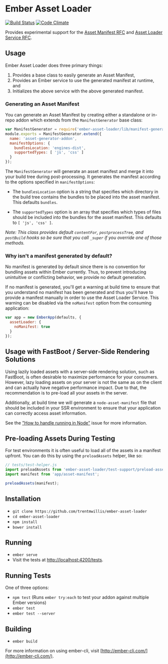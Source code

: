 # Ember Asset Loader

[![Build Status](https://travis-ci.org/trentmwillis/ember-asset-loader.svg?branch=master)](https://travis-ci.org/trentmwillis/ember-asset-loader)
[![Code Climate](https://codeclimate.com/github/trentmwillis/ember-asset-loader/badges/gpa.svg)](https://codeclimate.com/github/trentmwillis/ember-asset-loader)

Provides experimental support for the [Asset Manifest RFC](https://github.com/emberjs/rfcs/pull/153) and [Asset Loader Service RFC](https://github.com/emberjs/rfcs/pull/158).

## Usage

Ember Asset Loader does three primary things:

1. Provides a base class to easily generate an Asset Manifest,
2. Provides an Ember service to use the generated manifest at runtime, and
3. Initializes the above service with the above generated manifest.

### Generating an Asset Manifest

You can generate an Asset Manifest by creating either a standalone or in-repo addon which extends from the
`ManifestGenerator` base class:

```js
var ManifestGenerator = require('ember-asset-loader/lib/manifest-generator');
module.exports = ManifestGenerator.extend({
  name: 'asset-generator-addon',
  manifestOptions: {
    bundlesLocation: 'engines-dist',
    supportedTypes: [ 'js', 'css' ]
  }
});
```

The `ManifestGenerator` will generate an asset manifest and merge it into your build tree during post-processing. It
generates the manifest according to the options specified in `manifestOptions`:

* The `bundlesLocation` option is a string that specifies which directory in the build tree contains the bundles to be
placed into the asset manifest. This defaults `bundles`.

* The `supportedTypes` option is an array that specifies which types of files should be included into the bundles for
the asset manifest. This defaults to `[ 'js', 'css' ]`.

_Note: This class provides default `contentFor`, `postprocessTree`, and `postBuild` hooks so be sure that you call
`_super` if you override one of those methods._

### Why isn't a manifest generated by default?

No manifest is generated by default since there is no convention for bundling assets within Ember currently. Thus, to
prevent introducing unintuitive or conflicting behavior, we provide no default generation.

If no manifest is generated, you'll get a warning at build time to ensure that you understand no manifest has been
generated and thus you'll have to provide a manifest manually in order to use the Asset Loader Service. This warning can
be disabled via the `noManifest` option from the consuming application:

```js
var app = new EmberApp(defaults, {
  assetLoader: {
    noManifest: true
  }
});
```

## Usage with FastBoot / Server-Side Rendering Solutions

Using lazily loaded assets with a server-side rendering solution, such as FastBoot, is often desirable to maximize
performance for your consumers. However, lazy loading assets on your server is not the same as on the client and
can actually have negative performance impact. Due to that, the recommendation is to pre-load all your assets in the
server.

Additionally, at build time we will generate a `node-asset-manifest` file that should be included in your SSR
environment to ensure that your application can correctly access asset information.

See the ["How to handle running in Node"](https://github.com/trentmwillis/ember-asset-loader/issues/21) issue for more
information.

## Pre-loading Assets During Testing

For test environments it is often useful to load all of the assets in a manifest upfront. You can do this by using the
`preloadAssets` helper, like so:

```js
// tests/test-helper.js
import preloadAssets from 'ember-asset-loader/test-support/preload-assets';
import manifest from 'app/asset-manifest';

preloadAssets(manifest);
```

## Installation

* `git clone https://github.com/trentmwillis/ember-asset-loader`
* `cd ember-asset-loader`
* `npm install`
* `bower install`

## Running

* `ember serve`
* Visit the tests at [http://localhost:4200/tests](http://localhost:4200/tests).

## Running Tests

One of three options:

* `npm test` (Runs `ember try:each` to test your addon against multiple Ember versions)
* `ember test`
* `ember test --server`

## Building

* `ember build`

For more information on using ember-cli, visit [http://ember-cli.com/](http://ember-cli.com/).
